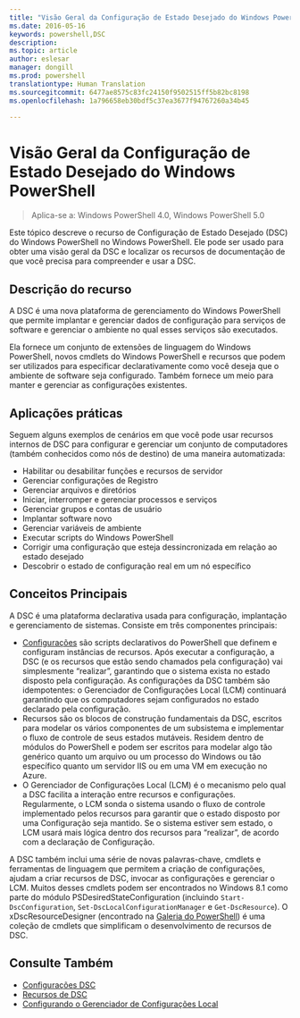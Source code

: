 ```yaml
---
title: "Visão Geral da Configuração de Estado Desejado do Windows PowerShell"
ms.date: 2016-05-16
keywords: powershell,DSC
description: 
ms.topic: article
author: eslesar
manager: dongill
ms.prod: powershell
translationtype: Human Translation
ms.sourcegitcommit: 6477ae8575c83fc24150f9502515ff5b82bc8198
ms.openlocfilehash: 1a796658eb30bdf5c37ea3677f94767260a34b45

---
```


# Visão Geral da Configuração de Estado Desejado do Windows PowerShell 

> Aplica-se a: Windows PowerShell 4.0, Windows PowerShell 5.0

Este tópico descreve o recurso de Configuração de Estado Desejado (DSC) do Windows PowerShell no Windows PowerShell. Ele pode ser usado para obter uma visão geral da DSC e localizar os recursos de documentação de que você precisa para compreender e usar a DSC.

## Descrição do recurso
A DSC é uma nova plataforma de gerenciamento do Windows PowerShell que permite implantar e gerenciar dados de configuração para serviços de software e gerenciar o ambiente no qual esses serviços são executados.

Ela fornece um conjunto de extensões de linguagem do Windows PowerShell, novos cmdlets do Windows PowerShell e recursos que podem ser utilizados para especificar declarativamente como você deseja que o ambiente de software seja configurado. Também fornece um meio para manter e gerenciar as configurações existentes.

## Aplicações práticas
Seguem alguns exemplos de cenários em que você pode usar recursos internos de DSC para configurar e gerenciar um conjunto de computadores (também conhecidos como nós de destino) de uma maneira automatizada:

* Habilitar ou desabilitar funções e recursos de servidor
* Gerenciar configurações de Registro
* Gerenciar arquivos e diretórios
* Iniciar, interromper e gerenciar processos e serviços
* Gerenciar grupos e contas de usuário
* Implantar software novo
* Gerenciar variáveis de ambiente
* Executar scripts do Windows PowerShell
* Corrigir uma configuração que esteja dessincronizada em relação ao estado desejado
* Descobrir o estado de configuração real em um nó específico

## Conceitos Principais
A DSC é uma plataforma declarativa usada para configuração, implantação e gerenciamento de sistemas. Consiste em três componentes principais:

* [Configurações](configurations.md) são scripts declarativos do PowerShell que definem e configuram instâncias de recursos. Após executar a configuração, a DSC (e os recursos que estão sendo chamados pela configuração) vai simplesmente “realizar”, garantindo que o sistema exista no estado disposto pela configuração. As configurações da DSC também são idempotentes: o Gerenciador de Configurações Local (LCM) continuará garantindo que os computadores sejam configurados no estado declarado pela configuração.
* Recursos são os blocos de construção fundamentais da DSC, escritos para modelar os vários componentes de um subsistema e implementar o fluxo de controle de seus estados mutáveis. Residem dentro de módulos do PowerShell e podem ser escritos para modelar algo tão genérico quanto um arquivo ou um processo do Windows ou tão específico quanto um servidor IIS ou em uma VM em execução no Azure.
* O Gerenciador de Configurações Local (LCM) é o mecanismo pelo qual a DSC facilita a interação entre recursos e configurações. Regularmente, o LCM sonda o sistema usando o fluxo de controle implementado pelos recursos para garantir que o estado disposto por uma Configuração seja mantido. Se o sistema estiver sem estado, o LCM usará mais lógica dentro dos recursos para “realizar”, de acordo com a declaração de Configuração. 

A DSC também inclui uma série de novas palavras-chave, cmdlets e ferramentas de linguagem que permitem a criação de configurações, ajudam a criar recursos de DSC, invocar as configurações e gerenciar o LCM. Muitos desses cmdlets podem ser encontrados no Windows 8.1 como parte do módulo PSDesiredStateConfiguration (incluindo `Start-DscConfiguration`, `Set-DscLocalConfigurationManager` e `Get-DscResource`). O xDscResourceDesigner (encontrado na [Galeria do PowerShell](https://www.powershellgallery.com/packages/xDSCResourceDesigner/)) é uma coleção de cmdlets que simplificam o desenvolvimento de recursos de DSC.

## Consulte Também
* [Configurações DSC](configurations.md)
* [Recursos de DSC](resources.md)
* [Configurando o Gerenciador de Configurações Local](metaConfig.md)




<!--HONumber=Jun16_HO4-->


